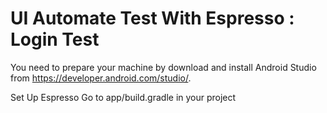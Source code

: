# UI Automate Test With Espresso : Login Test
You need to prepare your machine by download and install Android Studio from https://developer.android.com/studio/.

Set Up Espresso
Go to app/build.gradle in your project

